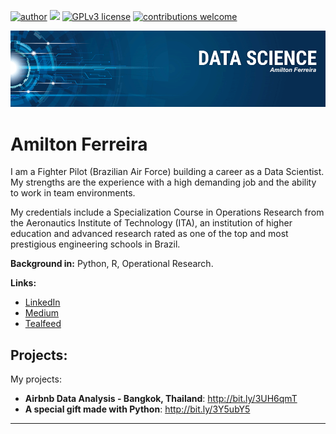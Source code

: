 [![author](https://img.shields.io/badge/author-AmiltonFerreira-red.svg)](https://www.linkedin.com/in/amiltonferreirajr/) [![](https://img.shields.io/badge/python-3.7+-blue.svg)](https://www.python.org/downloads/release/python-365/) [![GPLv3 license](https://img.shields.io/badge/License-GPLv3-blue.svg)](http://perso.crans.org/besson/LICENSE.html) [![contributions welcome](https://img.shields.io/badge/contributions-welcome-brightgreen.svg?style=flat)](https://github.com/AmiltonFerreira/data_science/issues)

<p align="center">
  <img src="banner.png" >
</p>

# Amilton Ferreira

I am a Fighter Pilot (Brazilian Air Force) building a career as a Data Scientist. My strengths are the experience with a high demanding job and the ability to work in team environments.

My credentials include a Specialization Course in Operations Research from the Aeronautics Institute of Technology (ITA), an institution of higher education and advanced research rated as one of the top and most prestigious engineering schools in Brazil.

**Background in:** Python, R, Operational Research.

**Links:**
* [LinkedIn](https://www.linkedin.com/in/amiltonferreirajr)
* [Medium](https://medium.com/@amiltonferreirajr95)
* [Tealfeed](https://tealfeed.com/amiltonferreira)

## Projects:
My projects:

* **Airbnb Data Analysis - Bangkok, Thailand**: http://bit.ly/3UH6qmT
* **A special gift made with Python**: http://bit.ly/3Y5ubY5




---

